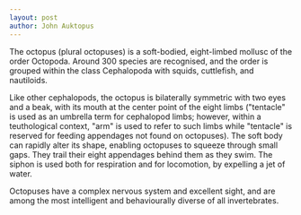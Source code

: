```yaml
---
layout: post
author: John Auktopus
---
```

The octopus (plural octopuses) is a soft-bodied, eight-limbed 
mollusc of the order Octopoda. Around 300 species are recognised, 
and the order is grouped within the class Cephalopoda with squids, 
cuttlefish, and nautiloids.

Like other cephalopods, the octopus is bilaterally symmetric with two 
eyes and a beak, with its mouth at the center point of the eight limbs 
("tentacle" is used as an umbrella term for cephalopod limbs; however, 
within a teuthological context, "arm" is used to refer to such limbs 
while "tentacle" is reserved for feeding appendages not found on 
octopuses). The soft body can rapidly alter its shape, enabling octopuses 
to squeeze through small gaps. They trail their eight appendages behind 
them as they swim. The siphon is used both for respiration and for locomotion, 
by expelling a jet of water.

Octopuses have a complex nervous system and excellent sight, and are 
among the most intelligent and behaviourally diverse of all invertebrates.